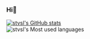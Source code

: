 ### Hi👋
[![stvsl's GitHub stats](https://github-readme-stats.vercel.app/api?username=stvsl)](https://github.com/stvsl/github-readme-stats)
<br>
![stvsl's Most used languages](https://github-readme-stats.vercel.app/api/top-langs?username=stvsl&show_icons=true&count_private=true)
<!--
**stvsl/stvsl** is a ✨ _special_ ✨ repository because its `README.md` (this file) appears on your GitHub profile.

Here are some ideas to get you started:

- 🔭 I’m currently working on ...
- 🌱 I’m currently learning ...
- 👯 I’m looking to collaborate on ...
- 🤔 I’m looking for help with ...
- 💬 Ask me about ...
- 📫 How to reach me: ...
- 😄 Pronouns: ...
- ⚡ Fun fact: ...
-->
